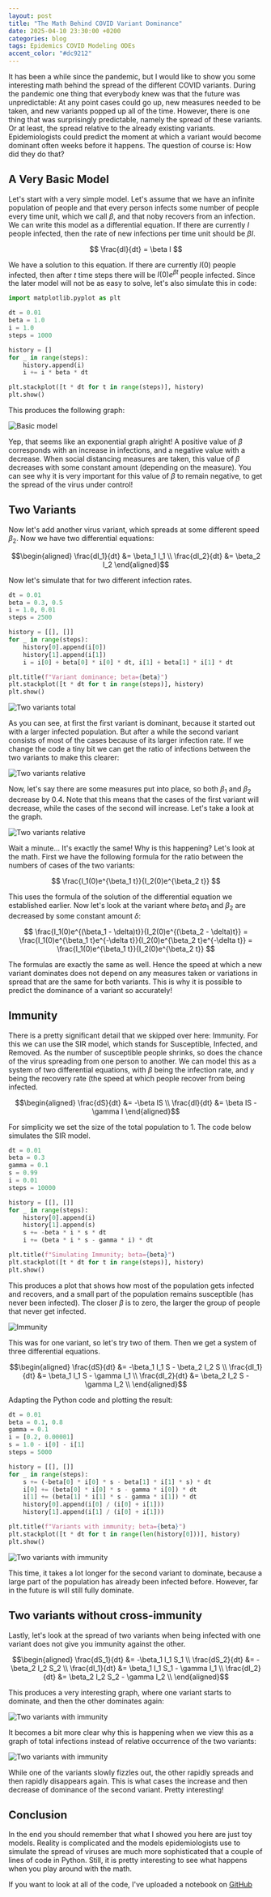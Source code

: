 ```yaml
---
layout: post
title: "The Math Behind COVID Variant Dominance"
date: 2025-04-10 23:30:00 +0200
categories: blog
tags: Epidemics COVID Modeling ODEs
accent_color: "#dc9212"
---
```


It has been a while since the pandemic, but I would like to show you some interesting math behind the spread of the different COVID variants. During the pandemic one thing that everybody knew was that the future was unpredictable: At any point cases could go up, new measures needed to be taken, and new variants popped up all of the time. However, there is one thing that was surprisingly predictable, namely the spread of these variants. Or at least, the spread relative to the already existing variants. Epidemiologists could predict the moment at which a variant would become dominant often weeks before it happens. The question of course is: How did they do that?

## A Very Basic Model

Let's start with a very simple model. Let's assume that we have an infinite population of people and that every person infects some number of people every time unit, which we call $\beta$, and that noby recovers from an infection. We can write this model as a differential equation. If there are currently $I$ people infected, then the rate of new infections per time unit should be $\beta I$.

$$
    \frac{dI}{dt} = \beta I
$$

We have a solution to this equation. If there are currently $I(0)$ people infected, then after $t$ time steps there will be $I(0) e^{\beta t}$ people infected. Since the later model will not be as easy to solve, let's also simulate this in code:

```py
import matplotlib.pyplot as plt

dt = 0.01
beta = 1.0
i = 1.0
steps = 1000

history = []
for _ in range(steps):
    history.append(i)
    i += i * beta * dt

plt.stackplot([t * dt for t in range(steps)], history)
plt.show()
```

This produces the following graph:

<img src="/assets/img/virus-variants/basic-model.png" alt="Basic model" class="center-image">

Yep, that seems like an exponential graph alright! A positive value of $\beta$ corresponds with an increase in infections, and a negative value with a decrease. When social distancing measures are taken, this value of $\beta$ decreases with some constant amount (depending on the measure). You can see why it is very important for this value of $\beta$ to remain negative, to get the spread of the virus under control!

## Two Variants

Now let's add another virus variant, which spreads at some different speed $\beta_2$. Now we have two differential equations:

$$\begin{aligned}
    \frac{dI_1}{dt} &= \beta_1 I_1 \\
    \frac{dI_2}{dt} &= \beta_2 I_2
\end{aligned}$$

Now let's simulate that for two different infection rates.

```py
dt = 0.01
beta = 0.3, 0.5
i = 1.0, 0.01
steps = 2500

history = [[], []]
for _ in range(steps):
    history[0].append(i[0])
    history[1].append(i[1])
    i = i[0] + beta[0] * i[0] * dt, i[1] + beta[1] * i[1] * dt

plt.title(f"Variant dominance; beta={beta}")
plt.stackplot([t * dt for t in range(steps)], history)
plt.show()
```

<img src="/assets/img/virus-variants/two-variants-total.png" alt="Two variants total" class="center-image">

As you can see, at first the first variant is dominant, because it started out with a larger infected population. But after a while the second variant consists of most of the cases because of its larger infection rate. If we change the code a tiny bit we can get the ratio of infections between the two variants to make this clearer:

<img src="/assets/img/virus-variants/two-variants.png" alt="Two variants relative" class="center-image">

Now, let's say there are some measures put into place, so both $\beta_1$ and $\beta_2$ decrease by $0.4$. Note that this means that the cases of the first variant will decrease, while the cases of the second will increase. Let's take a look at the graph.

<img src="/assets/img/virus-variants/two-variants-alt.png" alt="Two variants relative" class="center-image">

Wait a minute... It's exactly the same! Why is this happening? Let's look at the math. First we have the following formula for the ratio between the numbers of cases of the two variants:

$$
    \frac{I_1(0)e^{\beta_1 t}}{I_2(0)e^{\beta_2 t}}
$$

This uses the formula of the solution of the differential equation we established earlier. Now let's look at the variant where $beta_1$ and $\beta_2$ are decreased by some constant amount $\delta$:

$$
    \frac{I_1(0)e^{(\beta_1 - \delta)t}}{I_2(0)e^{(\beta_2 - \delta)t}}
    = \frac{I_1(0)e^{\beta_1 t}e^{-\delta t}}{I_2(0)e^{\beta_2 t}e^{-\delta t}}
    = \frac{I_1(0)e^{\beta_1 t}}{I_2(0)e^{\beta_2 t}}
$$

The formulas are exactly the same as well. Hence the speed at which a new variant dominates does not depend on any measures taken or variations in spread that are the same for both variants. This is why it is possible to predict the dominance of a variant so accurately!

## Immunity

There is a pretty significant detail that we skipped over here: Immunity. For this we can use the SIR model, which stands for Susceptible, Infected, and Removed. As the number of susceptible people shrinks, so does the chance of the virus spreading from one person to another. We can model this as a system of two differential equations, with $\beta$ being the infection rate, and $\gamma$ being the recovery rate (the speed at which people recover from being infected.

$$\begin{aligned}
    \frac{dS}{dt} &= -\beta IS \\
    \frac{dI}{dt} &= \beta IS - \gamma I
\end{aligned}$$

For simplicity we set the size of the total population to $1$. The code below simulates the SIR model.

```py
dt = 0.01
beta = 0.3
gamma = 0.1
s = 0.99
i = 0.01
steps = 10000

history = [[], []]
for _ in range(steps):
    history[0].append(i)
    history[1].append(s)
    s += -beta * i * s * dt
    i += (beta * i * s - gamma * i) * dt

plt.title(f"Simulating Immunity; beta={beta}")
plt.stackplot([t * dt for t in range(steps)], history)
plt.show()
```

This produces a plot that shows how most of the population gets infected and recovers, and a small part of the population remains susceptible (has never been infected). The closer $\beta$ is to zero, the larger the group of people that never get infected.

<img src="/assets/img/virus-variants/immunity.png" alt="Immunity" class="center-image">

This was for one variant, so let's try two of them. Then we get a system of three differential equations.

$$\begin{aligned}
    \frac{dS}{dt} &= -\beta_1 I_1 S - \beta_2 I_2 S \\
    \frac{dI_1}{dt} &= \beta_1 I_1 S - \gamma I_1 \\
    \frac{dI_2}{dt} &= \beta_2 I_2 S - \gamma I_2 \\
\end{aligned}$$

Adapting the Python code and plotting the result:

```py
dt = 0.01
beta = 0.1, 0.8
gamma = 0.1
i = [0.2, 0.00001]
s = 1.0 - i[0] - i[1]
steps = 5000

history = [[], []]
for _ in range(steps):
    s += (-beta[0] * i[0] * s - beta[1] * i[1] * s) * dt
    i[0] += (beta[0] * i[0] * s - gamma * i[0]) * dt
    i[1] += (beta[1] * i[1] * s - gamma * i[1]) * dt
    history[0].append(i[0] / (i[0] + i[1]))
    history[1].append(i[1] / (i[0] + i[1]))

plt.title(f"Variants with immunity; beta={beta}")
plt.stackplot([t * dt for t in range(len(history[0]))], history)
plt.show()
```

<img src="/assets/img/virus-variants/two-variants-immunity.png" alt="Two variants with immunity" class="center-image">

This time, it takes a lot longer for the second variant to dominate, because a large part of the population has already been infected before. However, far in the future is will still fully dominate.

## Two variants without cross-immunity

Lastly, let's look at the spread of two variants when being infected with one variant does not give you immunity against the other.

$$\begin{aligned}
    \frac{dS_1}{dt} &= -\beta_1 I_1 S_1  \\
    \frac{dS_2}{dt} &= -\beta_2 I_2 S_2 \\
    \frac{dI_1}{dt} &= \beta_1 I_1 S_1 - \gamma I_1 \\
    \frac{dI_2}{dt} &= \beta_2 I_2 S_2 - \gamma I_2 \\
\end{aligned}$$

This produces a very interesting graph, where one variant starts to dominate, and then the other dominates again:

<img src="/assets/img/virus-variants/two-variants-no-cross-immunity.png" alt="Two variants with immunity" class="center-image">

It becomes a bit more clear why this is happening when we view this as a graph of total infections instead of relative occurrence of the two variants:

<img src="/assets/img/virus-variants/two-variants-no-cross-immunity-total.png" alt="Two variants with immunity" class="center-image">

While one of the variants slowly fizzles out, the other rapidly spreads and then rapidly disappears again. This is what cases the increase and then decrease of dominance of the second variant. Pretty interesting!

## Conclusion

In the end you should remember that what I showed you here are just toy models. Reality is complicated and the models epidemiologists use to simulate the spread of viruses are much more sophisticated that a couple of lines of code in Python. Still, it is pretty interesting to see what happens when you play around with the math.

If you want to look at all of the code, I've uploaded a notebook on [GitHub](https://github.com/dirckvdende/dirckvdende.github.io/blob/main/assets/virus-variants.ipynb)
